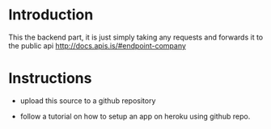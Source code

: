 # Introduction

This the backend part, it is just simply taking any requests and forwards it to the public api http://docs.apis.is/#endpoint-company

# Instructions

- upload this source to a github repository

- follow a tutorial on how to setup an app on heroku using github repo.